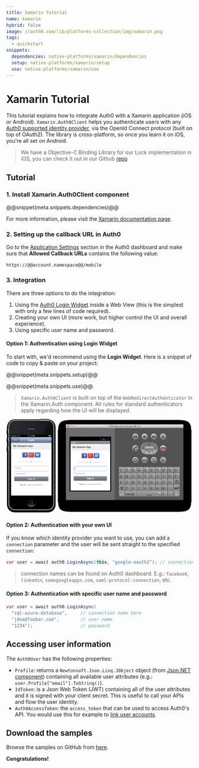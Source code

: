 ```yaml
---
title: Xamarin Tutorial
name: Xamarin
hybrid: false
image: //auth0.com/lib/platforms-collection/img/xamarin.png
tags:
  - quickstart
snippets:
  dependencies: native-platforms/xamarin/dependencies
  setup: native-platforms/xamarin/setup
  use: native-platforms/xamarin/use
---
```


# Xamarin Tutorial

This tutorial explains how to integrate Auth0 with a Xamarin application (iOS or Android). `Xamarin.Auth0Client` helps you authenticate users with any [Auth0 supported identity provider](/identityproviders), via the OpenId Connect protocol (built on top of OAuth2). The library is cross-platform, so once you learn it on iOS, you're all set on Android.

> We have a Objective-C Binding Library for our Lock implementation in iOS, you can check it out in our Github [repo](https://github.com/auth0/Lock.Xamarin)

## Tutorial

### 1. Install Xamarin.Auth0Client component

@@snippet(meta.snippets.dependencies)@@

For more information, please visit the <a href="http://docs.xamarin.com/guides/cross-platform/application_fundamentals/components_walkthrough">Xamarin documentation page</a>.

### 2. Setting up the callback URL in Auth0

<div class="setup-callback">
<p>Go to the <a href="@@uiAppSettingsURL@@">Application Settings</a> section in the Auth0 dashboard and make sure that <strong>Allowed Callback URLs</strong> contains the following value:</p>

<pre><code>https://@@account.namespace@@/mobile</pre></code>
</div>

### 3. Integration
There are three options to do the integration:

1. Using the [Auth0 Login Widget](/lock) inside a Web View (this is the simplest with only a few lines of code required).
2. Creating your own UI (more work, but higher control the UI and overall experience).
3. Using specific user name and password.

#### Option 1: Authentication using Login Widget

To start with, we'd recommend using the __Login Widget__. Here is a snippet of code to copy & paste on your project:

@@snippet(meta.snippets.setup)@@

@@snippet(meta.snippets.use)@@

> `Xamarin.Auth0Client` is built on top of the `WebRedirectAuthenticator` in the Xamarin.Auth component. All rules for standard authenticators apply regarding how the UI will be displayed.

![](/media/articles/native-platforms/xamarin/xamarin.auth0client.png)

#### Option 2: Authentication with your own UI

If you know which identity provider you want to use, you can add a `connection` parameter and the user will be sent straight to the specified `connection`:

```cs
var user = await auth0.LoginAsync(this, "google-oauth2"); // connection name here
```

> connection names can be found on Auth0 dashboard. E.g.: `facebook`, `linkedin`, `somegoogleapps.com`, `saml-protocol-connection`, etc.

#### Option 3: Authentication with specific user name and password

```cs
var user = await auth0.LoginAsync(
  "sql-azure-database",   	// connection name here
  "jdoe@foobar.com",      	// user name
  "1234");             		// password
```

## Accessing user information

The `Auth0User` has the following properties:

* `Profile`: returns a `Newtonsoft.Json.Linq.JObject` object (from [Json.NET component](http://components.xamarin.com/view/json.net/)) containing all available user attributes (e.g.: `user.Profile["email"].ToString()`).
* `IdToken`: is a Json Web Token (JWT) containing all of the user attributes and it is signed with your client secret. This is useful to call your APIs and flow the user identity.
* `Auth0AccessToken`: the `access_token` that can be used to access Auth0's API. You would use this for example to [link user accounts](/link-accounts).

## Download the samples

Browse the samples on GitHub from [here](https://github.com/auth0/Xamarin.Auth0Client/tree/master/samples).


**Congratulations!**
